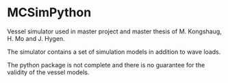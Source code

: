 # MCSimPython

Vessel simulator used in master project and master thesis of M. Kongshaug, H. Mo and J. Hygen.

The simulator contains a set of simulation models in addition to wave loads.

The python package is not complete and there is no guarantee for the validity of the vessel models.

